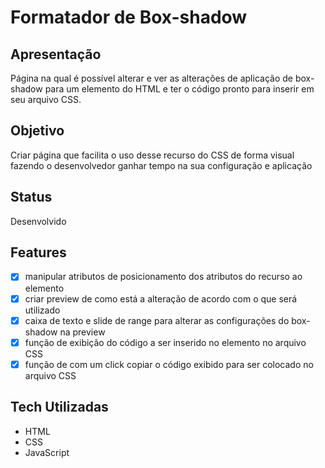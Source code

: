 # Formatador de Box-shadow

## Apresentação
Página na qual é possível alterar e ver as alterações de aplicação de box-shadow para um elemento do HTML e ter o código pronto para inserir em seu arquivo CSS.
## Objetivo
Criar página que facilita o uso desse recurso do CSS de forma visual fazendo o desenvolvedor ganhar tempo na sua configuração e aplicação
## Status
Desenvolvido
## Features
- [X] manipular atributos de posicionamento dos atributos do recurso ao elemento
- [X] criar preview de como está a alteração de acordo com o que será utilizado
- [X] caixa de texto e slide de range para alterar as configurações do box-shadow na preview
- [X] função de exibição do código a ser inserido no elemento no arquivo CSS
- [X] função de com um click copiar o código exibido para ser colocado no arquivo CSS
## Tech Utilizadas
- HTML
- CSS
- JavaScript

